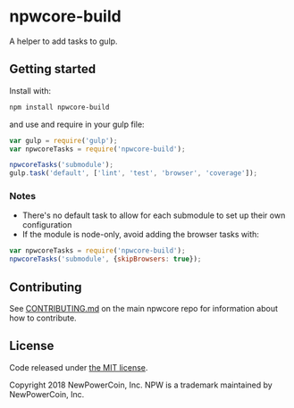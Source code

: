 # npwcore-build

A helper to add tasks to gulp.

## Getting started

Install with:

```sh
npm install npwcore-build
```

and use and require in your gulp file: 

```javascript
var gulp = require('gulp');
var npwcoreTasks = require('npwcore-build');

npwcoreTasks('submodule');
gulp.task('default', ['lint', 'test', 'browser', 'coverage']);
```

### Notes

* There's no default task to allow for each submodule to set up their own configuration
* If the module is node-only, avoid adding the browser tasks with:
```javascript
var npwcoreTasks = require('npwcore-build');
npwcoreTasks('submodule', {skipBrowsers: true});
```

## Contributing

See [CONTRIBUTING.md](https://github.com/npw-projcet/npwcore) on the main npwcore repo for information about how to contribute.

## License

Code released under [the MIT license](https://github.com/npw-project/npwcore/blob/master/LICENSE).

Copyright 2018 NewPowerCoin, Inc. NPW is a trademark maintained by NewPowerCoin, Inc.

